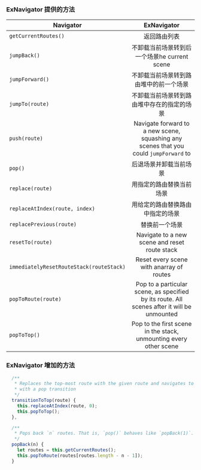 ### ExNavigator 提供的方法
|Navigator| ExNavigator
|--------|:-------------:|
| `getCurrentRoutes()`  | 返回路由列表
| `jumpBack()`          | 不卸载当前场景转到后一个场景he current scene
| `jumpForward()`       | 不卸载当前场景转到路由堆中的前一个场景
| `jumpTo(route)`       | 不卸载当前场景转到路由堆中存在的指定的场景
| `push(route)`         | Navigate forward to a new scene, squashing any scenes that you could `jumpForward` to
| `pop()`               | 后退场景并卸载当前场景
| `replace(route)`      | 用指定的路由替换当前场景
| `replaceAtIndex(route, index)` | 用给定的路由替换路由中指定的场景
| `replacePrevious(route)` | 替换前一个场景
| `resetTo(route)`      | Navigate to a new scene and reset route stack
| `immediatelyResetRouteStack(routeStack)` | Reset every scene with anarray of routes
| `popToRoute(route)`   | Pop to a particular scene, as specified by its route. All scenes after it will be unmounted
| `popToTop()`          | Pop to the first scene in the stack, unmounting every other scene

### ExNavigator 增加的方法
```js
  /**
   * Replaces the top-most route with the given route and navigates to it
   * with a pop transition
   */
  transitionToTop(route) {
    this.replaceAtIndex(route, 0);
    this.popToTop();
  },

  /**
   * Pops back `n` routes. That is, `pop()` behaves like `popBack(1)`.
   */
  popBack(n) {
    let routes = this.getCurrentRoutes();
    this.popToRoute(routes[routes.length - n - 1]);
  }
```
